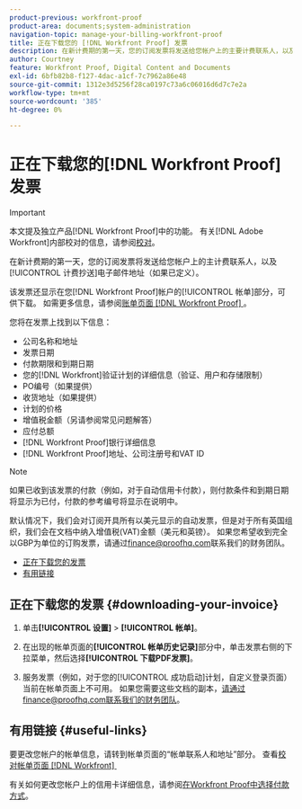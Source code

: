 ```yaml
---
product-previous: workfront-proof
product-area: documents;system-administration
navigation-topic: manage-your-billing-workfront-proof
title: 正在下载您的 [!DNL Workfront Proof] 发票
description: 在新计费期的第一天，您的订阅发票将发送给您帐户上的主要计费联系人，以及“计费抄送”电子邮件地址（如果已定义）。
author: Courtney
feature: Workfront Proof, Digital Content and Documents
exl-id: 6bfb82b8-f127-4dac-a1cf-7c7962a86e48
source-git-commit: 1312e3d5256f28ca0197c73a6c06016d6d7c7e2a
workflow-type: tm+mt
source-wordcount: '385'
ht-degree: 0%

---
```


# 正在下载您的[!DNL Workfront Proof]发票

>[!IMPORTANT]
>
>本文提及独立产品[!DNL Workfront Proof]中的功能。 有关[!DNL Adobe Workfront]内部校对的信息，请参阅[校对](../../../review-and-approve-work/proofing/proofing.md)。

在新计费期的第一天，您的订阅发票将发送给您帐户上的主计费联系人，以及[!UICONTROL 计费抄送]电子邮件地址（如果已定义）。

该发票还显示在您[!DNL Workfront Proof]帐户的[!UICONTROL 帐单]部分，可供下载。 如需更多信息，请参阅[账单页面 [!DNL Workfront Proof] &#x200B;](../../../workfront-proof/wp-billingsettings/manage-your-billing/wp-billing-page.md)。

您将在发票上找到以下信息：

* 公司名称和地址
* 发票日期
* 付款期限和到期日期
* 您的[!DNL Workfront]验证计划的详细信息（验证、用户和存储限制）
* PO编号（如果提供）
* 收货地址（如果提供）
* 计划的价格
* 增值税金额（另请参阅常见问题解答）
* 应付总额
* [!DNL Workfront Proof]银行详细信息
* [!DNL Workfront Proof]地址、公司注册号和VAT ID

>[!NOTE]
>
> 如果已收到该发票的付款（例如，对于自动信用卡付款），则付款条件和到期日期将显示为已付，付款的参考编号将显示在说明中。

默认情况下，我们会对订阅开具所有以美元显示的自动发票，但是对于所有英国组织，我们会在文档中纳入增值税(VAT)金额（美元和英镑）。 如果您希望收到完全以GBP为单位的订购发票，请通过[finance@proofhq.com](mailto:finance@proofhq.com)联系我们的财务团队。

* [正在下载您的发票](#downloading-your-invoice)
* [有用链接](#useful-links)

## 正在下载您的发票 {#downloading-your-invoice}

1. 单击&#x200B;**[!UICONTROL 设置]** > **[!UICONTROL 帐单]**。

1. 在出现的帐单页面的&#x200B;**[!UICONTROL 帐单历史记录]**&#x200B;部分中，单击发票右侧的下拉菜单，然后选择&#x200B;**[!UICONTROL 下载PDF发票]**。

1. 服务发票（例如，对于您的[!UICONTROL 成功启动]计划，自定义登录页面）当前在帐单页面上不可用。 如果您需要这些文档的副本，请通过finance@proofhq.com联系我们的财务团队。

## 有用链接 {#useful-links}

要更改您帐户的帐单信息，请转到帐单页面的“帐单联系人和地址”部分。 查看[校对帐单页面 [!DNL Workfront] &#x200B;](../../../workfront-proof/wp-billingsettings/manage-your-billing/wp-billing-page.md)

有关如何更改您帐户上的信用卡详细信息，请参阅[在Workfront Proof中选择付款方式](../../../workfront-proof/wp-billingsettings/manage-your-billing/choose-payment-method-in-wp.md)。

<!--For the detailed information on payments and invoicing, see [Account Payment in Workfront Proof](../../../workfront-proof/wp-billingsettings/manage-your-billing/acct-payment-in-wp.md). -->
